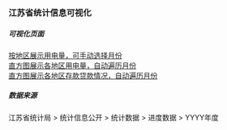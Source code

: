### 江苏省统计信息可视化

##### 可视化页面
[按地区展示用电量，可手动选择月份](https://youngspring1.github.io/jssbgovcn/doc/01.map.html)   
[直方图展示各地区用电量，自动遍历月份](https://youngspring1.github.io/jssbgovcn/doc/02.electricity.html)   
[直方图展示各地区存款贷款情况，自动遍历月份](04.depositloan.html)   

##### 数据来源
江苏省统计局 > 统计信息公开 > 统计数据 > 进度数据 > YYYY年度    
  

